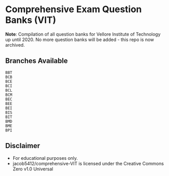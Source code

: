 # Comprehensive Exam Question Banks (VIT)

**Note**: Compilation of all question banks for Vellore Institute of Technology up until 2020. No more question banks will be added - this repo is now archived.

## Branches Available

```
BBT
BCB
BCE
BCI
BCL
BCM
BEC
BEE
BEI
BIS
BIT
BMD
BME
BPI
```

## Disclaimer

* For educational purposes only.
* jacob5412/comprehensive-VIT is licensed under the Creative Commons Zero v1.0 Universal
